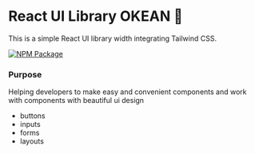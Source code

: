 # React UI Library OKEAN 🌊

This is a simple React UI library width integrating Tailwind CSS.

 <a href="https://badge.fury.io/js/okean-ui.svg">
    <img src="https://badge.fury.io/js/okean-ui.svg" alt="NPM Package" />
  </a>

### Purpose
 
 Helping developers to make easy and convenient components and work with components with beautiful ui design

* buttons 
* inputs
* forms
* layouts
<!-- ![OKEAN](https://i.imgur.com/czy1PAB.png) -->
